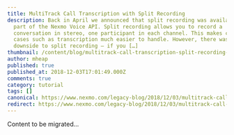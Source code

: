 ```yaml
---
title: MultiTrack Call Transcription with Split Recording
description: Back in April we announced that split recording was available as
  part of the Nexmo Voice API. Split recording allows you to record a
  conversation in stereo, one participant in each channel. This makes common use
  cases such as transcription much easier to handle. However, there was one
  downside to split recording – if you […]
thumbnail: /content/blog/multitrack-call-transcription-split-recording-voice-dr/MultiTrack-Call-Transcription_1200x675.jpg
author: mheap
published: true
published_at: 2018-12-03T17:01:49.000Z
comments: true
category: tutorial
tags: []
canonical: https://www.nexmo.com/legacy-blog/2018/12/03/multitrack-call-transcription-split-recording-voice-dr
redirect: https://www.nexmo.com/legacy-blog/2018/12/03/multitrack-call-transcription-split-recording-voice-dr
---
```


Content to be migrated...
